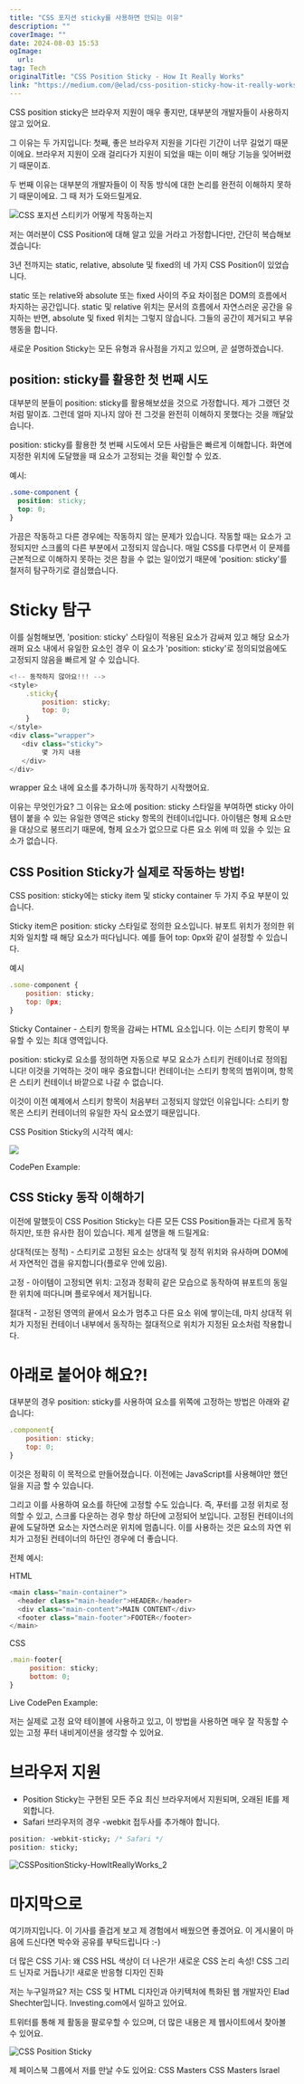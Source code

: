 ```yaml
---
title: "CSS 포지션 sticky를 사용하면 안되는 이유"
description: ""
coverImage: ""
date: 2024-08-03 15:53
ogImage: 
  url: 
tag: Tech
originalTitle: "CSS Position Sticky - How It Really Works"
link: "https://medium.com/@elad/css-position-sticky-how-it-really-works-54cd01dc2d46"
---
```




CSS position sticky은 브라우저 지원이 매우 좋지만, 대부분의 개발자들이 사용하지 않고 있어요.

그 이유는 두 가지입니다: 첫째, 좋은 브라우저 지원을 기다린 기간이 너무 길었기 때문이에요. 브라우저 지원이 오래 걸리다가 지원이 되었을 때는 이미 해당 기능을 잊어버렸기 때문이죠.

두 번째 이유는 대부분의 개발자들이 이 작동 방식에 대한 논리를 완전히 이해하지 못하기 때문이에요. 그 때 저가 도와드릴게요.

![CSS 포지션 스티키가 어떻게 작동하는지](/assets/img/CSSPositionSticky-HowItReallyWorks_0.png)

<div class="content-ad"></div>

저는 여러분이 CSS Position에 대해 알고 있을 거라고 가정합니다만, 간단히 복습해보겠습니다:

3년 전까지는 static, relative, absolute 및 fixed의 네 가지 CSS Position이 있었습니다.

static 또는 relative와 absolute 또는 fixed 사이의 주요 차이점은 DOM의 흐름에서 차지하는 공간입니다. static 및 relative 위치는 문서의 흐름에서 자연스러운 공간을 유지하는 반면, absolute 및 fixed 위치는 그렇지 않습니다. 그들의 공간이 제거되고 부유 행동을 합니다.

새로운 Position Sticky는 모든 유형과 유사점을 가지고 있으며, 곧 설명하겠습니다.

<div class="content-ad"></div>

## position: sticky를 활용한 첫 번째 시도

대부분의 분들이 position: sticky를 활용해보셨을 것으로 가정합니다. 제가 그랬던 것처럼 말이죠. 그런데 얼마 지나지 않아 전 그것을 완전히 이해하지 못했다는 것을 깨달았습니다.

position: sticky를 활용한 첫 번째 시도에서 모든 사람들은 빠르게 이해합니다. 화면에 지정한 위치에 도달했을 때 요소가 고정되는 것을 확인할 수 있죠.

예시:

<div class="content-ad"></div>

```css
.some-component {
  position: sticky;
  top: 0;
}
```

가끔은 작동하고 다른 경우에는 작동하지 않는 문제가 있습니다. 작동할 때는 요소가 고정되지만 스크롤의 다른 부분에서 고정되지 않습니다. 매일 CSS를 다루면서 이 문제를 근본적으로 이해하지 못하는 것은 참을 수 없는 일이었기 때문에 'position: sticky'를 철저히 탐구하기로 결심했습니다.

# Sticky 탐구

이를 실험해보면, 'position: sticky' 스타일이 적용된 요소가 감싸져 있고 해당 요소가 래퍼 요소 내에서 유일한 요소인 경우 이 요소가 'position: sticky'로 정의되었음에도 고정되지 않음을 빠르게 알 수 있습니다.

<div class="content-ad"></div>

```js
<!-- 동작하지 않아요!!! -->
<style>
    .sticky{
        position: sticky;
        top: 0;
    }
</style>
<div class="wrapper">
   <div class="sticky">
        몇 가지 내용
   </div>
</div>
```

wrapper 요소 내에 요소를 추가하니까 동작하기 시작했어요.

이유는 무엇인가요?
그 이유는 요소에 position: sticky 스타일을 부여하면 sticky 아이템이 붙을 수 있는 유일한 영역은 sticky 항목의 컨테이너입니다. 아이템은 형제 요소만을 대상으로 붕뜨리기 때문에, 형제 요소가 없으므로 다른 요소 위에 떠 있을 수 있는 요소가 없습니다.

## CSS Position Sticky가 실제로 작동하는 방법!

<div class="content-ad"></div>

CSS position: sticky에는 sticky item 및 sticky container 두 가지 주요 부분이 있습니다.

Sticky item은 position: sticky 스타일로 정의한 요소입니다. 뷰포트 위치가 정의한 위치와 일치할 때 해당 요소가 떠다닙니다. 예를 들어 top: 0px와 같이 설정할 수 있습니다.

예시

```js
.some-component {
    position: sticky;
    top: 0px;
}
```

<div class="content-ad"></div>

Sticky Container - 스티키 항목을 감싸는 HTML 요소입니다. 이는 스티키 항목이 부유할 수 있는 최대 영역입니다.

position: sticky로 요소를 정의하면 자동으로 부모 요소가 스티키 컨테이너로 정의됩니다!
이것을 기억하는 것이 매우 중요합니다! 컨테이너는 스티키 항목의 범위이며, 항목은 스티키 컨테이너 바깥으로 나갈 수 없습니다.

이것이 이전 예제에서 스티키 항목이 처음부터 고정되지 않았던 이유입니다: 스티키 항목은 스티키 컨테이너의 유일한 자식 요소였기 때문입니다.

CSS Position Sticky의 시각적 예시:

<div class="content-ad"></div>

<img src="/assets/img/CSSPositionSticky-HowItReallyWorks_1.png" />

CodePen Example:

## CSS Sticky 동작 이해하기

이전에 말했듯이 CSS Position Sticky는 다른 모든 CSS Position들과는 다르게 동작하지만, 또한 유사한 점이 있습니다. 제게 설명을 해 드릴게요:

<div class="content-ad"></div>

상대적(또는 정적) - 스티키로 고정된 요소는 상대적 및 정적 위치와 유사하며 DOM에서 자연적인 갭을 유지합니다(플로우 안에 있음).

고정 - 아이템이 고정되면 위치: 고정과 정확히 같은 모습으로 동작하여 뷰포트의 동일한 위치에 떠다니며 플로우에서 제거됩니다.

절대적 - 고정된 영역의 끝에서 요소가 멈추고 다른 요소 위에 쌓이는데, 마치 상대적 위치가 지정된 컨테이너 내부에서 동작하는 절대적으로 위치가 지정된 요소처럼 작용합니다.

# 아래로 붙어야 해요?!

대부분의 경우 position: sticky를 사용하여 요소를 위쪽에 고정하는 방법은 아래와 같습니다:

```js
.component{
    position: sticky;
    top: 0;
}
```

<div class="content-ad"></div>

이것은 정확히 이 목적으로 만들어졌습니다. 이전에는 JavaScript를 사용해야만 했던 일을 지금 할 수 있습니다.

그리고 이를 사용하여 요소를 하단에 고정할 수도 있습니다. 즉, 푸터를 고정 위치로 정의할 수 있고, 스크롤 다운하는 경우 항상 하단에 고정되어 보입니다. 고정된 컨테이너의 끝에 도달하면 요소는 자연스러운 위치에 멈춥니다. 이를 사용하는 것은 요소의 자연 위치가 고정된 컨테이너의 하단인 경우에 더 좋습니다.

전체 예시:

HTML

<div class="content-ad"></div>

```js
<main class="main-container">
  <header class="main-header">HEADER</header>
  <div class="main-content">MAIN CONTENT</div>
  <footer class="main-footer">FOOTER</footer>
</main>
```

CSS

```js
.main-footer{
     position: sticky;
     bottom: 0;
}
```

Live CodePen Example:

<div class="content-ad"></div>

저는 실제로 고정 요약 테이블에 사용하고 있고, 이 방법을 사용하면 매우 잘 작동할 수 있는 고정 푸터 내비게이션을 생각할 수 있어요.

# 브라우저 지원

- Position Sticky는 구현된 모든 주요 최신 브라우저에서 지원되며, 오래된 IE를 제외합니다.
- Safari 브라우저의 경우 -webkit 접두사를 추가해야 합니다.

```css
position: -webkit-sticky; /* Safari */
position: sticky;
```

<div class="content-ad"></div>

![CSSPositionSticky-HowItReallyWorks_2](/assets/img/CSSPositionSticky-HowItReallyWorks_2.png)

# 마지막으로

여기까지입니다.
이 기사를 즐겁게 보고 제 경험에서 배웠으면 좋겠어요.
이 게시물이 마음에 드신다면 박수와 공유를 부탁드립니다 :-)

더 많은 CSS 기사:
왜 CSS HSL 색상이 더 나은가!
새로운 CSS 논리 속성!
CSS 그리드 닌자로 거듭나기!
새로운 반응형 디자인 진화

<div class="content-ad"></div>

저는 누구일까요?
저는 CSS 및 HTML 디자인과 아키텍처에 특화된 웹 개발자인 Elad Shechter입니다. Investing.com에서 일하고 있어요.

트위터를 통해 제 활동을 팔로우할 수 있으며, 더 많은 내용은 제 웹사이트에서 찾아볼 수 있어요.

![CSS Position Sticky](/assets/img/CSSPositionSticky-HowItReallyWorks_3.png)

제 페이스북 그룹에서 저를 만날 수도 있어요:
CSS Masters
CSS Masters Israel
